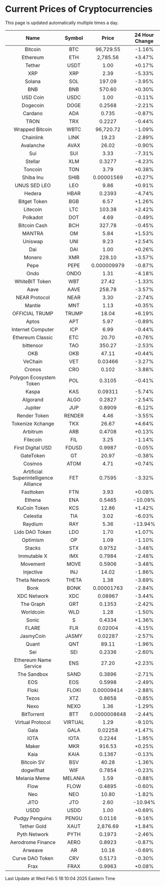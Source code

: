 # Current Prices of Cryptocurrencies
This page is updated automatically multiple times a day.

| Name | Symbol | Price | 24 Hour Change |
| :---: |:---:| :---: | :---: |
| Bitcoin | BTC | 96,729.55 | -1.16% |
| Ethereum | ETH | 2,785.56 | +3.47% |
| Tether | USDT | 1.00 | +0.17% |
| XRP | XRP | 2.39 | -5.33% |
| Solana | SOL | 197.09 | -3.95% |
| BNB | BNB | 570.60 | +0.30% |
| USD Coin | USDC | 1.00 | -0.11% |
| Dogecoin | DOGE | 0.2568 | -2.21% |
| Cardano | ADA | 0.735 | -0.87% |
| TRON | TRX | 0.2227 | -0.44% |
| Wrapped Bitcoin | WBTC | 96,720.72 | -1.09% |
| Chainlink | LINK | 19.23 | -2.89% |
| Avalanche | AVAX | 26.02 | -0.90% |
| Sui | SUI | 3.33 | -7.31% |
| Stellar | XLM | 0.3277 | -4.23% |
| Toncoin | TON | 3.79 | +0.38% |
| Shiba Inu | SHIB | 0.00001569 | +0.27% |
| UNUS SED LEO | LEO | 9.86 | +0.91% |
| Hedera | HBAR | 0.2393 | -4.74% |
| Bitget Token | BGB | 6.57 | +1.26% |
| Litecoin | LTC | 103.38 | +2.42% |
| Polkadot | DOT | 4.69 | -0.49% |
| Bitcoin Cash | BCH | 327.78 | -0.45% |
| MANTRA | OM | 5.84 | +1.53% |
| Uniswap | UNI | 9.23 | +2.54% |
| Dai | DAI | 1.00 | +0.26% |
| Monero | XMR | 228.10 | +3.57% |
| Pepe | PEPE | 0.000009979 | -0.87% |
| Ondo | ONDO | 1.31 | -4.18% |
| WhiteBIT Token | WBT | 27.42 | -1.33% |
| Aave | AAVE | 258.78 | -3.57% |
| NEAR Protocol | NEAR | 3.30 | -2.74% |
| Mantle | MNT | 1.13 | +0.35% |
| OFFICIAL TRUMP | TRUMP | 18.04 | +6.19% |
| Aptos | APT | 5.97 | -0.89% |
| Internet Computer | ICP | 6.99 | -0.44% |
| Ethereum Classic | ETC | 20.70 | +0.76% |
| bittensor | TAO | 350.27 | -2.53% |
| OKB | OKB | 47.11 | +0.44% |
| VeChain | VET | 0.03466 | -3.27% |
| Cronos | CRO | 0.102 | -3.88% |
| Polygon Ecosystem Token | POL | 0.3105 | -0.41% |
| Kaspa | KAS | 0.09311 | -5.74% |
| Algorand | ALGO | 0.2827 | -2.54% |
| Jupiter | JUP | 0.8909 | -6.12% |
| Render Token | RENDER | 4.46 | -3.55% |
| Tokenize Xchange | TKX | 26.67 | +4.64% |
| Arbitrum | ARB | 0.4708 | +0.13% |
| Filecoin | FIL | 3.25 | -1.14% |
| First Digital USD | FDUSD | 0.9987 | -0.05% |
| GateToken | GT | 20.97 | -0.38% |
| Cosmos | ATOM | 4.71 | +0.74% |
| Artificial Superintelligence Alliance | FET | 0.7595 | -3.32% |
| Fasttoken | FTN | 3.93 | +0.08% |
| Ethena | ENA | 0.5465 | -10.09% |
| KuCoin Token | KCS | 12.86 | +1.42% |
| Celestia | TIA | 3.02 | -6.03% |
| Raydium | RAY | 5.36 | -13.94% |
| Lido DAO Token | LDO | 1.70 | +1.07% |
| Optimism | OP | 1.09 | -1.10% |
| Stacks | STX | 0.9752 | -3.48% |
| Immutable X | IMX | 0.7984 | -2.48% |
| Movement | MOVE | 0.5906 | -3.48% |
| Injective | INJ | 14.02 | -1.86% |
| Theta Network | THETA | 1.38 | -3.69% |
| Bonk | BONK | 0.00001763 | -2.84% |
| XDC Network | XDC | 0.08967 | -3.44% |
| The Graph | GRT | 0.1353 | -2.42% |
| Worldcoin | WLD | 1.28 | -1.50% |
| Sonic | S | 0.4334 | +1.36% |
| FLARE | FLR | 0.02004 | -4.15% |
| JasmyCoin | JASMY | 0.02287 | -2.57% |
| Quant | QNT | 89.11 | -1.96% |
| Sei | SEI | 0.2336 | -2.60% |
| Ethereum Name Service | ENS | 27.20 | +2.23% |
| The Sandbox | SAND | 0.3896 | -2.71% |
| EOS | EOS | 0.5998 | -2.49% |
| Floki | FLOKI | 0.00009414 | -2.88% |
| Tezos | XTZ | 0.8658 | -0.85% |
| Nexo | NEXO | 1.36 | -1.29% |
| BitTorrent | BTT | 0.0000008648 | -2.44% |
| Virtual Protocol | VIRTUAL | 1.29 | -9.10% |
| Gala | GALA | 0.02258 | +1.47% |
| IOTA | IOTA | 0.2244 | -1.95% |
| Maker | MKR | 916.53 | +0.25% |
| Kaia | KAIA | 0.1367 | -0.13% |
| Bitcoin SV | BSV | 40.28 | -1.36% |
| dogwifhat | WIF | 0.7854 | -0.23% |
| Melania Meme | MELANIA | 1.59 | -0.88% |
| Flow | FLOW | 0.4895 | -0.60% |
| Neo | NEO | 10.80 | -1.82% |
| JITO | JTO | 2.60 | -10.94% |
| USDD | USDD | 1.00 | +0.69% |
| Pudgy Penguins | PENGU | 0.0116 | -9.16% |
| Tether Gold | XAUT | 2,876.69 | +1.84% |
| Pyth Network | PYTH | 0.1973 | -2.46% |
| Aerodrome Finance | AERO | 0.8923 | -0.87% |
| Arweave | AR | 10.16 | -0.69% |
| Curve DAO Token | CRV | 0.5173 | -0.30% |
| Frax | FRAX | 0.9963 | +0.08% |

Last Update at Wed Feb  5 18:10:04 2025 Eastern Time